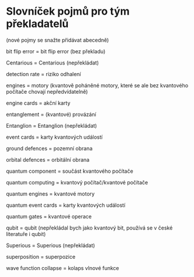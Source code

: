 # Slovníček pojmů pro tým překladatelů
(nové pojmy se snažte přidávat abecedně)

bit flip error = bit flip error (bez překladu)

Centarious = Centarious (nepřekládat)

detection rate = riziko odhalení

engines = motory (kvantově poháněné motory, které se ale bez kvantového počítače chovají nepředvídatelně)

engine cards = akční karty

entanglement = (kvantové) provázání

Entanglion = Entanglion (nepřekládat)

event cards = karty kvantových událostí

ground defences = pozemní obrana

orbital defences = orbitální obrana

quantum component = součást kvantového počítače

quantum computing = kvantový počítač/kvantové počítače

quantum engines = kvantové motory

quantum event cards = karty kvantových událostí

quantum gates = kvantové operace

qubit = qubit (nepřekládal bych jako kvantový bit, používá se v české literatuře i qubit)

Superious = Superious (nepřekládat)

superposition = superpozice

wave function collapse = kolaps vlnové funkce


